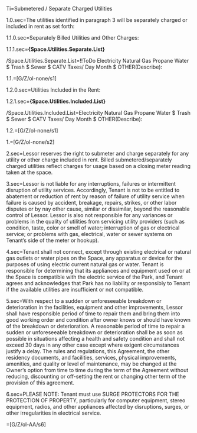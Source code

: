 Ti=Submetered / Separate Charged Utilities

1.0.sec=The utilities identified in paragraph 3 will be separately charged or included in rent as set forth:

1.1.0.sec=Separately Billed Utilities and Other Charges:

1.1.1.sec=<b>{Space.Utilities.Separate.List}</b>

/Space.Utilities.Separate.List=!!ToDo	Electricity 	     Natural Gas 	Propane 	Water  $	Trash $	Sewer $	CATV  	Taxes/		Day      	Month $ OTHER(Describe):		

1.1.=[G/Z/ol-none/s1]

1.2.0.sec=Utilities Included in the Rent:

1.2.1.sec=<b>{Space.Utilities.Included.List}</b>

/Space.Utilities.Included.List=Electricity 	     Natural Gas 	Propane 	Water  $	Trash $	Sewer $	CATV  	Taxes/		Day      	Month $	OTHER(Describe):		

1.2.=[G/Z/ol-none/s1]

1.=[G/Z/ol-none/s2]

2.sec=Lessor reserves the right to submeter and charge separately for any utility or other charge included in rent. Billed submetered/separately charged utilities reflect charges for usage based on a closing meter reading taken at the space.

3.sec=Lessor is not liable for any interruptions, failures or intermittent disruption of utility services.  Accordingly, Tenant is not to be entitled to abatement or reduction of rent by reason of failure of utility service when failure is caused by accident, breakage, repairs, strikes, or other labor disputes or by nay other cause, similar or dissimilar, beyond the reasonable control of Lessor. Lessor is also not responsible for any variances or problems in the quality of utilities from servicing utility providers (such as condition, taste, color or smell of water; interruption of gas or electrical service; or problems with gas, electrical, water or sewer systems on Tenant’s side of the meter or hookup).

4.sec=Tenant shall not connect, except through existing electrical or natural gas outlets or water pipes on the Space, any apparatus or device for the purposes of using electric current natural gas or water.  Tenant is responsible for determining that its appliances and equipment used on or at the Space is compatible with the electric service of the Park, and Tenant agrees and acknowledges that Park has no liability or responsibly to Tenant if the available utilities are insufficient or not compatible. 

5.sec=With respect to a sudden or unforeseeable breakdown or deterioration in the facilities, equipment and other improvements, Lessor shall have responsible period of time to repair them and bring them into good working order and condition after owner knows or should have known of the breakdown or deterioration. A reasonable period of time to repair a sudden or unforeseeable breakdown or deterioration shall be as soon as possible in situations affecting a health and safety condition and shall not exceed 30 days in any other case except where exigent circumstances justify a delay. The rules and regulations, this Agreement, the other residency documents, and facilities, services, physical improvements, amenities, and quality or level of maintenance, may be changed at the Owner’s option from time to time during the term of the Agreement without reducing, discounting or off-setting the rent or changing other term of the provision of this agreement. 

6.sec=PLEASE NOTE: Tenant must use SURGE PROTECTORS FOR THE PROTECTION OF PROPERTY, particularly for computer equipment, stereo equipment, radios, and other appliances affected by disruptions, surges, or other irregularities in electrical service.

=[G/Z/ol-AA/s6]
